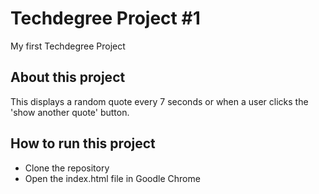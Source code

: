 # Techdegree Project #1
My first Techdegree Project

## About this project
This displays a random quote every 7 seconds or when a user clicks the 'show another quote' button.

## How to run this project
- Clone the repository
- Open the index.html file in Goodle Chrome
